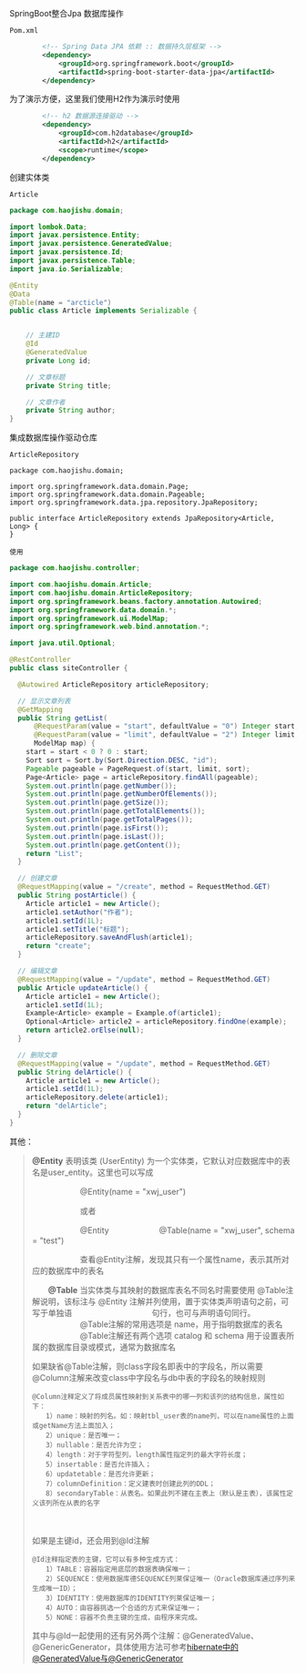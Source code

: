 

SpringBoot整合Jpa 数据库操作

`Pom.xml`

```xml
        <!-- Spring Data JPA 依赖 :: 数据持久层框架 -->
        <dependency>
            <groupId>org.springframework.boot</groupId>
            <artifactId>spring-boot-starter-data-jpa</artifactId>
        </dependency>
```

为了演示方便，这里我们使用H2作为演示时使用

```xml
        <!-- h2 数据源连接驱动 -->
        <dependency>
            <groupId>com.h2database</groupId>
            <artifactId>h2</artifactId>
            <scope>runtime</scope>
        </dependency>
```

创建实体类

`Article`

```java
package com.haojishu.domain;

import lombok.Data;
import javax.persistence.Entity;
import javax.persistence.GeneratedValue;
import javax.persistence.Id;
import javax.persistence.Table;
import java.io.Serializable;

@Entity
@Data
@Table(name = "arcticle")
public class Article implements Serializable {


	// 主建ID
	@Id
	@GeneratedValue
	private Long id;

	// 文章标题
	private String title;

	// 文章作者
	private String author;
}

```

集成数据库操作驱动仓库

`ArticleRepository`

```
package com.haojishu.domain;

import org.springframework.data.domain.Page;
import org.springframework.data.domain.Pageable;
import org.springframework.data.jpa.repository.JpaRepository;

public interface ArticleRepository extends JpaRepository<Article, Long> {
}
```

`使用`

```java
package com.haojishu.controller;

import com.haojishu.domain.Article;
import com.haojishu.domain.ArticleRepository;
import org.springframework.beans.factory.annotation.Autowired;
import org.springframework.data.domain.*;
import org.springframework.ui.ModelMap;
import org.springframework.web.bind.annotation.*;

import java.util.Optional;

@RestController
public class siteController {

  @Autowired ArticleRepository articleRepository;

  // 显示文章列表
  @GetMapping
  public String getList(
      @RequestParam(value = "start", defaultValue = "0") Integer start,
      @RequestParam(value = "limit", defaultValue = "2") Integer limit,
      ModelMap map) {
    start = start < 0 ? 0 : start;
    Sort sort = Sort.by(Sort.Direction.DESC, "id");
    Pageable pageable = PageRequest.of(start, limit, sort);
    Page<Article> page = articleRepository.findAll(pageable);
    System.out.println(page.getNumber());
    System.out.println(page.getNumberOfElements());
    System.out.println(page.getSize());
    System.out.println(page.getTotalElements());
    System.out.println(page.getTotalPages());
    System.out.println(page.isFirst());
    System.out.println(page.isLast());
    System.out.println(page.getContent());
    return "List";
  }

  // 创建文章
  @RequestMapping(value = "/create", method = RequestMethod.GET)
  public String postArticle() {
    Article article1 = new Article();
    article1.setAuthor("作者");
    article1.setId(1L);
    article1.setTitle("标题");
    articleRepository.saveAndFlush(article1);
    return "create";
  }

  // 编辑文章
  @RequestMapping(value = "/update", method = RequestMethod.GET)
  public Article updateArticle() {
    Article article1 = new Article();
    article1.setId(1L);
    Example<Article> example = Example.of(article1);
    Optional<Article> article2 = articleRepository.findOne(example);
    return article2.orElse(null);
  }

  // 删除文章
  @RequestMapping(value = "/update", method = RequestMethod.GET)
  public String delArticle() {
    Article article1 = new Article();
    article1.setId(1L);
    articleRepository.delete(article1);
    return "delArticle";
  }
}

```

其他：

> **@Entity** 表明该类 (UserEntity) 为一个实体类，它默认对应数据库中的表名是user_entity。这里也可以写成
>
> 　　　　　　@Entity(name = "xwj_user")
>
> 　　　　　　或者
>
> 　　　　　　@Entity
> 　　　　　　@Table(name = "xwj_user", schema = "test")
>
> 　　　　　　查看@Entity注解，发现其只有一个属性name，表示其所对应的数据库中的表名
>
>  
>
> 　　**@Table** 当实体类与其映射的数据库表名不同名时需要使用 @Table注解说明，该标注与 @Entity 注解并列使用，置于实体类声明语句之前，可写于单独语　　　　　　　　　　句行，也可与声明语句同行。
> 　　　　　　@Table注解的常用选项是 name，用于指明数据库的表名
> 　　　　　　@Table注解还有两个选项 catalog 和 schema 用于设置表所属的数据库目录或模式，通常为数据库名
>
>  
>
> 如果缺省@Table注解，则class字段名即表中的字段名，所以需要@Column注解来改变class中字段名与db中表的字段名的映射规则
>
> ```
> @Column注释定义了将成员属性映射到关系表中的哪一列和该列的结构信息，属性如下：
> 　　1）name：映射的列名。如：映射tbl_user表的name列，可以在name属性的上面或getName方法上面加入；
> 　　2）unique：是否唯一；
> 　　3）nullable：是否允许为空；
> 　　4）length：对于字符型列，length属性指定列的最大字符长度；
> 　　5）insertable：是否允许插入；
> 　　6）updatetable：是否允许更新；
> 　　7）columnDefinition：定义建表时创建此列的DDL；
> 　　8）secondaryTable：从表名。如果此列不建在主表上（默认是主表），该属性定义该列所在从表的名字
> ```
>
> 　　
>
> 如果是主键id，还会用到@Id注解
>
> ```
> @Id注释指定表的主键，它可以有多种生成方式：
> 　　1）TABLE：容器指定用底层的数据表确保唯一；
> 　　2）SEQUENCE：使用数据库德SEQUENCE列莱保证唯一（Oracle数据库通过序列来生成唯一ID）；
> 　　3）IDENTITY：使用数据库的IDENTITY列莱保证唯一；
> 　　4）AUTO：由容器挑选一个合适的方式来保证唯一；
> 　　5）NONE：容器不负责主键的生成，由程序来完成。
> ```
>
>  
>
> 其中与@Id一起使用的还有另外两个注解：@GeneratedValue、@GenericGenerator，具体使用方法可参考[hibernate中的@GeneratedValue与@GenericGenerator](https://blog.csdn.net/u011781521/article/details/72210980)

